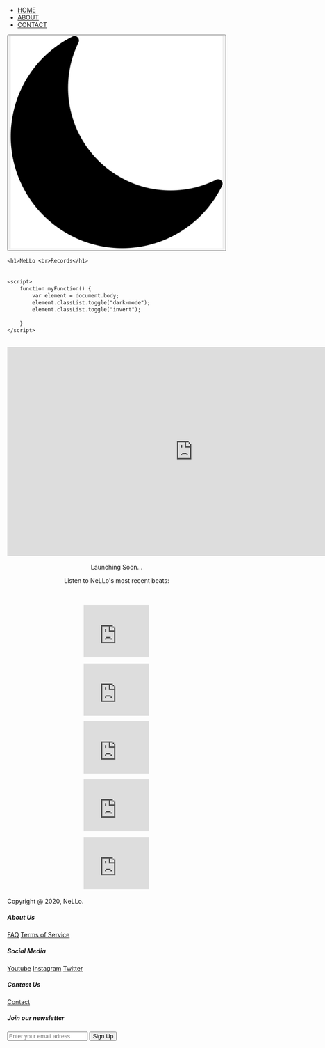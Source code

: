 <!DOCTYPE html>
<html lang="en">
<head>
    <link href="https://fonts.googleapis.com/css2?family=Montserrat&display=swap" rel="stylesheet">
    <meta charset="UTF-8">
    <title>NeLLo Records</title>
    <meta name="viewport" content="width=device-width, initial-scale=1.0">
    <link rel="stylesheet" href="css.css">
    <meta property="og:title" content="NeLLo Records">
    <meta property="og:description" content="Official NeLLo Records Website">
    <meta property="og:image" itemprop="image" content="https://nellorecords.com/images/NeLLoRecordsLogo.jpg">
    <meta property="og:url" content="https://nellorecords.com">
    <meta name="twitter:image" content="https://nellorecords.com/images/NeLLoRecordsLogo.jpg">
    <meta name="twitter:card" content="summary_large_image">
    <meta property="og:site_name" content="NeLLo Records">
    <meta name="twitter:image:alt" content="https://nellorecords.com/images/WhiteNeLLoLogo.jpg">
    <link rel="icon"
          type="image/ico"
          href="http://www.nellorecords.com/images/favicon.ico">
    <style>
        @import url('https://fonts.googleapis.com/css2?family=Lato:ital,wght@0,100;0,300;0,400;0,700;0,900;1,100;1,300;1,400;1,700;1,900&display=swap');
    </style>
</head>
<body>


<div class="nav">
    <ul class="nav-links">
        <li><a href="index.html">HOME</a></li>
        <li><a href="about.html">ABOUT</a></li>
        <li><a href="contact.html">CONTACT</a></li>
    </ul>
    <div class="dropdown">
        <div class="line1"></div>
        <div class="line2"></div>
        <div class="line3"></div>
    </div>
</div>
<script src="app.js"></script>

<div class="dark-mode-btn">
    <button class="btn" onclick="myFunction()"><img src="images/moon.png"/></button>
</div>
<div class="header" id="header">

    <h1>NeLLo <br>Records</h1>


    <script>
        function myFunction() {
            var element = document.body;
            element.classList.toggle("dark-mode");
            element.classList.toggle("invert");

        }
    </script>
</div>
<br>

<center>
<div class="middle" id="middle">
    <iframe frameborder="0" scrolling="no" marginheight="0" marginwidth="0"width="854.4" height="480" type="text/html" src="https://www.youtube.com/embed/Xod6i8G9Zgk?autoplay=0&fs=1&iv_load_policy=3&showinfo=0&rel=0&cc_load_policy=0&start=0&end=0&origin=https://youtubeembedcode.com"><div><small><a href="https://youtubeembedcode.com/de/">https://youtubeembedcode.com/de/</a></small></div><div><small><a href="https://sallybernstein.com/">guaranteed web traffic to your site</a></small></div><div><small><a href="https://youtubeembedcode.com/de/">https://youtubeembedcode.com/de/</a></small></div><div><small><a href="http://www.magpress.com/">free website traffic software</a></small></div><div><small><a href="https://youtubeembedcode.com/en/">https://youtubeembedcode.com/en/</a></small></div><div><small><a href="https://www.theparacast.com/">how to get traffic to your website for free</a></small></div><div><small><a href="https://youtubeembedcode.com/de/">https://youtubeembedcode.com/de/</a></small></div><div><small><a href="http://www.icyphoenix.com/">buy targeted traffic that converts</a></small></div></iframe>
    <p>Launching Soon... </p> <p>Listen to NeLLo's most recent beats:</p><br> <br>
    <iframe class="Iframe-SCD" width="30%" height="120" scrolling="no" frameborder="no" allow="autoplay" src="https://w.soundcloud.com/player/?url=https%3A//api.soundcloud.com/tracks/954168823&color=%23ff5500&auto_play=false&hide_related=false&show_comments=true&show_user=true&show_reposts=false&show_teaser=true"></iframe><div style="font-size: 10px; color: #cccccc;line-break: anywhere;word-break: normal;overflow: hidden;white-space: nowrap;text-overflow: ellipsis; font-family: Interstate,Lucida Grande,Lucida Sans Unicode,Lucida Sans,Garuda,Verdana,Tahoma,sans-serif;font-weight: 100;"><a href="https://soundcloud.com/lilnello" title="NeLLo" target="_blank" style="color: #cccccc; text-decoration: none;"></a> <a href="https://soundcloud.com/lilnello/meruem" title="MERUEM" target="_blank" style="color: #cccccc; text-decoration: none;"></a>
    <br>
    <iframe class="Iframe-SCD" width="30%" height="120" scrolling="no" frameborder="no" allow="autoplay" src="https://w.soundcloud.com/player/?url=https%3A//api.soundcloud.com/tracks/949425715&color=%23ff5500&auto_play=false&hide_related=false&show_comments=true&show_user=true&show_reposts=false&show_teaser=true"></iframe><div style="font-size: 10px; color: #cccccc;line-break: anywhere;word-break: normal;overflow: hidden;white-space: nowrap;text-overflow: ellipsis; font-family: Interstate,Lucida Grande,Lucida Sans Unicode,Lucida Sans,Garuda,Verdana,Tahoma,sans-serif;font-weight: 100;"><a href="https://soundcloud.com/lilnello" title="NeLLo" target="_blank" style="color: #cccccc; text-decoration: none;"></a> <a href="https://soundcloud.com/lilnello/old-school-vibes" title="Old School Vibes" target="_blank" style="color: #cccccc; text-decoration: none;"></a>
    <br>
    <iframe class="Iframe-SCD" width="30%" height="120" scrolling="no" frameborder="no" allow="autoplay" src="https://w.soundcloud.com/player/?url=https%3A//api.soundcloud.com/tracks/904923013&color=%230c0c0c&auto_play=false&hide_related=true&show_comments=true&show_user=true&show_reposts=false&show_teaser=true"></iframe><div style="font-size: 10px; color: #cccccc;line-break: anywhere;word-break: normal;overflow: hidden;white-space: nowrap;text-overflow: ellipsis; font-family: Interstate,Lucida Grande,Lucida Sans Unicode,Lucida Sans,Garuda,Verdana,Tahoma,sans-serif;font-weight: 100;"><a href="https://soundcloud.com/lilnello" title="NeLLo" target="_blank" style="color: #cccccc; text-decoration: none;"></a> <a href="https://soundcloud.com/lilnello/pharaoh-gang-v2" title="PHARAOH GANG V2" target="_blank" style="color: #cccccc; text-decoration: none;"></a>
    <br>
    <iframe class="Iframe-SCD" width="30%" height="120" scrolling="no" frameborder="no" allow="autoplay" src="https://w.soundcloud.com/player/?url=https%3A//api.soundcloud.com/tracks/805537324&color=%23bc043c&auto_play=false&hide_related=true&show_comments=true&show_user=true&show_reposts=false&show_teaser=true"></iframe><div style="font-size: 10px; color: #cccccc;line-break: anywhere;word-break: normal;overflow: hidden;white-space: nowrap;text-overflow: ellipsis; font-family: Interstate,Lucida Grande,Lucida Sans Unicode,Lucida Sans,Garuda,Verdana,Tahoma,sans-serif;font-weight: 100;"><a href="https://soundcloud.com/lilnello" title="NeLLo" target="_blank" style="color: #cccccc; text-decoration: none;"></a> <a href="https://soundcloud.com/lilnello/nowhere-to-go" title="Nowhere To Go" target="_blank" style="color: #cccccc; text-decoration: none;"></a>
    <br>
    <iframe class="Iframe-SCD" width="30%" height="120" scrolling="no" frameborder="no" allow="autoplay" src="https://w.soundcloud.com/player/?url=https%3A//api.soundcloud.com/tracks/917935379&color=%23c4c4c4&auto_play=false&hide_related=true&show_comments=true&show_user=true&show_reposts=false&show_teaser=true"></iframe><div style="font-size: 10px; color: #cccccc;line-break: anywhere;word-break: normal;overflow: hidden;white-space: nowrap;text-overflow: ellipsis; font-family: Interstate,Lucida Grande,Lucida Sans Unicode,Lucida Sans,Garuda,Verdana,Tahoma,sans-serif;font-weight: 100;"><a href="https://soundcloud.com/lilnello" title="NeLLo" target="_blank" style="color: #cccccc; text-decoration: none;"></a> <a href="https://soundcloud.com/lilnello/hot-water" title="Hot Water" target="_blank" style="color: #cccccc; text-decoration: none;"></a>
    </div>
</center>
<br>

<div id="footer" class="footer">
    <footer>
    <p1>Copyright @ 2020, NeLLo.</p1>
    </footer>
</div>

<div class="footer-container">
    <div class="container">
        <div class="footer-heading footer-1">
            <h5>About Us</h5>
            <a href="#">FAQ</a>
            <a href="#">Terms of Service</a>
        </div>
        <div class="footer-heading footer-2">
            <h5>Social Media</h5>
            <a href="https://www.youtube.com/channel/UCjkcb95whu_-itrbjO6mepQ/" target="_blank">Youtube</a>
            <a href="https://www.instagram.com/NeLLoRecords/" target="_blank">Instagram</a>
            <a href="https://twitter.com/NeLLoRecords" target="_blank">Twitter</a>
        </div>
        <div class="footer-heading footer-3">
            <h5>Contact Us</h5>
            <a href="contact.html">Contact</a>
        </div>
        <div class="footer-email-form">
            <h5>Join our newsletter</h5>
            <input type="email" placeholder="Enter your email adress" id="footer-email">
            <input type="submit" value="Sign Up" id="footer-email-btn">
        </div>
    </div>
</div>

</body>
</html>